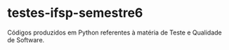 # testes-ifsp-semestre6
Códigos produzidos em Python referentes à matéria de Teste e Qualidade de Software.
